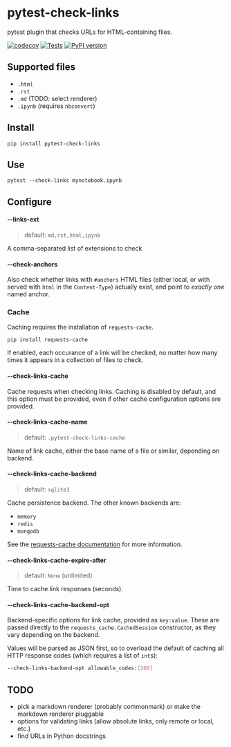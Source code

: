 # pytest-check-links

pytest plugin that checks URLs for HTML-containing files.

[![codecov](https://codecov.io/gh/jupyterlab/pytest-check-links/branch/master/graph/badge.svg)](https://codecov.io/gh/jupyterlab/pytest-check-links)
[![Tests](https://github.com/jupyterlab/pytest-check-links/workflows/Tests/badge.svg)](https://travis-ci.com/jupyterlab/pytest-check-links)
[![PyPI version](https://badge.fury.io/py/pytest-check-links.svg)](https://badge.fury.io/py/pytest-check-links)

## Supported files

- `.html`
- `.rst`
- `.md` (TODO: select renderer)
- `.ipynb` (requires `nbconvert`)

## Install

    pip install pytest-check-links

## Use

    pytest --check-links mynotebook.ipynb

## Configure

#### --links-ext

> default: `md,rst,html,ipynb`

A comma-separated list of extensions to check

#### --check-anchors

Also check whether links with `#anchors` HTML files (either local, or with
served with `html` in the `Content-Type`) actually exist, and point to _exactly one_
named anchor.

### Cache

Caching requires the installation of `requests-cache`.

    pip install requests-cache

If enabled, each occurance of a link will be checked, no matter how many times
it appears in a collection of files to check.

#### --check-links-cache

Cache requests when checking links. Caching is disabled by default, and this option
must be provided, even if other cache configuration options are provided.

#### --check-links-cache-name

> default: `.pytest-check-links-cache`

Name of link cache, either the base name of a file or similar, depending on backend.

#### --check-links-cache-backend

> default: `sqlite3`

Cache persistence backend. The other known backends are:
- `memory`
- `redis`
- `mongodb`

See the [requests-cache documentation](https://requests-cache.readthedocs.io)
for more information.

#### --check-links-cache-expire-after

> default: `None` (unlimited)

Time to cache link responses (seconds).

#### --check-links-cache-backend-opt

Backend-specific options for link cache, provided as `key:value`. These are passed
directly to the `requests_cache.CachedSession` constructor, as they vary depending
on the backend.

Values will be parsed as JSON first, so to overload the default of caching all
HTTP response codes (which requires a list of `int`s):

```bash
--check-links-backend-opt allowable_codes:[200]
```


## TODO

- pick a markdown renderer (probably commonmark) or make the markdown renderer pluggable
- options for validating links (allow absolute links, only remote or local, etc.)
- find URLs in Python docstrings
